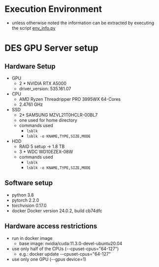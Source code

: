 # Execution Environment

- unless otherwise noted the information can be extracted by executing the
  script [env_info.py](..%2Fglobal_utils%2Fenv_info.py)


# DES GPU Server setup
## Hardware Setup

- GPU
  - 2 * NVIDIA RTX A5000
  - driver_version: 535.161.07
- CPU
  - AMD Ryzen Threadripper PRO 3995WX 64-Cores
  - 2.4761 GHz
- SSD
  - 2* SAMSUNG MZVL21T0HCLR-00BL7
  - one used for home directory
  - commands used
    - `lsblk`
    - `lsblk -o KNAME,TYPE,SIZE,MODE`
- HDD
  - RAID 5 setup -> 1.8 TB
  - 3 * WDC WD10EZEX-08W
  - commands used
    - `lsblk`
    - `lsblk -o KNAME,TYPE,SIZE,MODE`

## Software setup
- python 3.8
- pytorch 2.2.0
- torchvision 0.17.0
- docker Docker version 24.0.2, build cb74dfc

## Hardware access restrictions
- run in docker image
  - base image: nvidia/cuda:11.3.0-devel-ubuntu20.04
- use only half of the CPUs (--cpuset-cpus="64-127")
  - e.g.: docker update --cpuset-cpus="64-127" <container name>
- use only one GPU (--gpus device=1)



